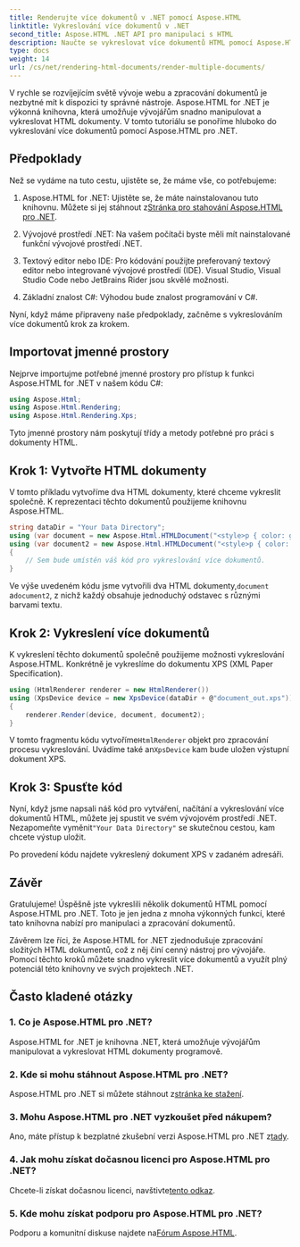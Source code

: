 ```yaml
---
title: Renderujte více dokumentů v .NET pomocí Aspose.HTML
linktitle: Vykreslování více dokumentů v .NET
second_title: Aspose.HTML .NET API pro manipulaci s HTML
description: Naučte se vykreslovat více dokumentů HTML pomocí Aspose.HTML pro .NET. Zvyšte své možnosti zpracování dokumentů pomocí této výkonné knihovny.
type: docs
weight: 14
url: /cs/net/rendering-html-documents/render-multiple-documents/
---
```

V rychle se rozvíjejícím světě vývoje webu a zpracování dokumentů je nezbytné mít k dispozici ty správné nástroje. Aspose.HTML for .NET je výkonná knihovna, která umožňuje vývojářům snadno manipulovat a vykreslovat HTML dokumenty. V tomto tutoriálu se ponoříme hluboko do vykreslování více dokumentů pomocí Aspose.HTML pro .NET.

## Předpoklady

Než se vydáme na tuto cestu, ujistěte se, že máme vše, co potřebujeme:

1.  Aspose.HTML for .NET: Ujistěte se, že máte nainstalovanou tuto knihovnu. Můžete si jej stáhnout z[Stránka pro stahování Aspose.HTML pro .NET](https://releases.aspose.com/html/net/).

2. Vývojové prostředí .NET: Na vašem počítači byste měli mít nainstalované funkční vývojové prostředí .NET.

3. Textový editor nebo IDE: Pro kódování použijte preferovaný textový editor nebo integrované vývojové prostředí (IDE). Visual Studio, Visual Studio Code nebo JetBrains Rider jsou skvělé možnosti.

4. Základní znalost C#: Výhodou bude znalost programování v C#.

Nyní, když máme připraveny naše předpoklady, začněme s vykreslováním více dokumentů krok za krokem.

## Importovat jmenné prostory

Nejprve importujme potřebné jmenné prostory pro přístup k funkci Aspose.HTML for .NET v našem kódu C#:

```csharp
using Aspose.Html;
using Aspose.Html.Rendering;
using Aspose.Html.Rendering.Xps;
```

Tyto jmenné prostory nám poskytují třídy a metody potřebné pro práci s dokumenty HTML.

## Krok 1: Vytvořte HTML dokumenty

V tomto příkladu vytvoříme dva HTML dokumenty, které chceme vykreslit společně. K reprezentaci těchto dokumentů použijeme knihovnu Aspose.HTML.

```csharp
string dataDir = "Your Data Directory";
using (var document = new Aspose.Html.HTMLDocument("<style>p { color: green; }</style><p>my first paragraph</p>", @"c:\work\"))
using (var document2 = new Aspose.Html.HTMLDocument("<style>p { color: blue; }</style><p>my first paragraph</p>", @"c:\work\"))
{
    // Sem bude umístěn váš kód pro vykreslování více dokumentů.
}
```

Ve výše uvedeném kódu jsme vytvořili dva HTML dokumenty,`document` a`document2`, z nichž každý obsahuje jednoduchý odstavec s různými barvami textu.

## Krok 2: Vykreslení více dokumentů

K vykreslení těchto dokumentů společně použijeme možnosti vykreslování Aspose.HTML. Konkrétně je vykreslíme do dokumentu XPS (XML Paper Specification).

```csharp
using (HtmlRenderer renderer = new HtmlRenderer())
using (XpsDevice device = new XpsDevice(dataDir + @"document_out.xps"))
{
    renderer.Render(device, document, document2);
}
```

 V tomto fragmentu kódu vytvoříme`HtmlRenderer` objekt pro zpracování procesu vykreslování. Uvádíme také an`XpsDevice` kam bude uložen výstupní dokument XPS.

## Krok 3: Spusťte kód

 Nyní, když jsme napsali náš kód pro vytváření, načítání a vykreslování více dokumentů HTML, můžete jej spustit ve svém vývojovém prostředí .NET. Nezapomeňte vyměnit`"Your Data Directory"` se skutečnou cestou, kam chcete výstup uložit.

Po provedení kódu najdete vykreslený dokument XPS v zadaném adresáři.

## Závěr
Gratulujeme! Úspěšně jste vykreslili několik dokumentů HTML pomocí Aspose.HTML pro .NET. Toto je jen jedna z mnoha výkonných funkcí, které tato knihovna nabízí pro manipulaci a zpracování dokumentů.

Závěrem lze říci, že Aspose.HTML for .NET zjednodušuje zpracování složitých HTML dokumentů, což z něj činí cenný nástroj pro vývojáře. Pomocí těchto kroků můžete snadno vykreslit více dokumentů a využít plný potenciál této knihovny ve svých projektech .NET.

## Často kladené otázky

### 1. Co je Aspose.HTML pro .NET?
Aspose.HTML for .NET je knihovna .NET, která umožňuje vývojářům manipulovat a vykreslovat HTML dokumenty programově.

### 2. Kde si mohu stáhnout Aspose.HTML pro .NET?
 Aspose.HTML pro .NET si můžete stáhnout z[stránka ke stažení](https://releases.aspose.com/html/net/).

### 3. Mohu Aspose.HTML pro .NET vyzkoušet před nákupem?
 Ano, máte přístup k bezplatné zkušební verzi Aspose.HTML pro .NET z[tady](https://releases.aspose.com/).

### 4. Jak mohu získat dočasnou licenci pro Aspose.HTML pro .NET?
 Chcete-li získat dočasnou licenci, navštivte[tento odkaz](https://purchase.aspose.com/temporary-license/).

### 5. Kde mohu získat podporu pro Aspose.HTML pro .NET?
 Podporu a komunitní diskuse najdete na[Fórum Aspose.HTML](https://forum.aspose.com/).
